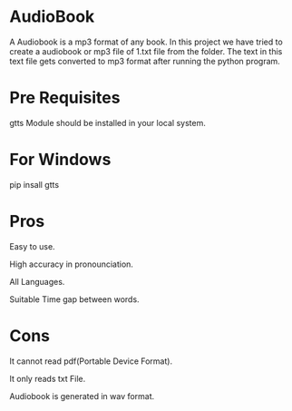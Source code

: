 # AudioBook

A Audiobook is a mp3 format of any book. In this project we have tried to create a audiobook or mp3 file of 1.txt file from the folder. The text in this text file gets converted to mp3 format after running the python program.

# Pre Requisites

gtts Module should be installed in your local system.

# For Windows

pip insall gtts

# Pros

Easy to use.

High accuracy in pronounciation.

All Languages.

Suitable Time gap between words.


# Cons

It cannot read pdf(Portable Device Format).

It only reads txt File.

Audiobook is generated in wav format.



